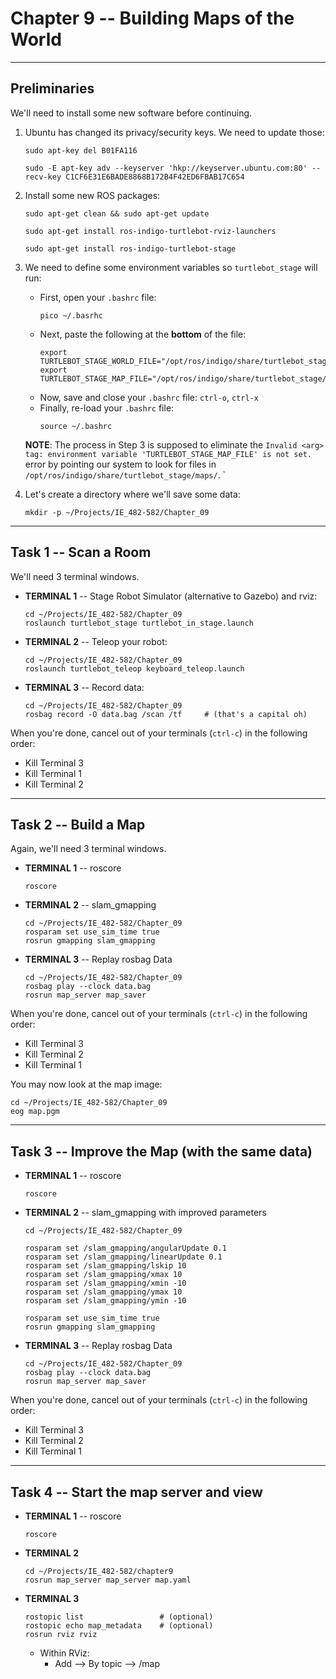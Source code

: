 # Chapter 9 -- Building Maps of the World

--- 

## Preliminaries

We'll need to install some new software before continuing.

1. Ubuntu has changed its privacy/security keys.  We need to update those:
    ```
    sudo apt-key del B01FA116

    sudo -E apt-key adv --keyserver 'hkp://keyserver.ubuntu.com:80' --recv-key C1CF6E31E6BADE8868B172B4F42ED6FBAB17C654
    ```
    
2.  Install some new ROS packages:
    ```
    sudo apt-get clean && sudo apt-get update

    sudo apt-get install ros-indigo-turtlebot-rviz-launchers

    sudo apt-get install ros-indigo-turtlebot-stage
    ```

3.  We need to define some environment variables so `turtlebot_stage` will run:
    - First, open your `.bashrc` file:
        ``` 
        pico ~/.basrhc
        ```
    - Next, paste the following at the **bottom** of the file:
        ```
        export TURTLEBOT_STAGE_WORLD_FILE="/opt/ros/indigo/share/turtlebot_stage/maps/stage/maze.world"
        export TURTLEBOT_STAGE_MAP_FILE="/opt/ros/indigo/share/turtlebot_stage/maps/maze.yaml"
        ```    
    - Now, save and close your `.bashrc` file:  `ctrl-o`, `ctrl-x`
    - Finally, re-load your `.bashrc` file:
        ```
        source ~/.bashrc
        ```
    **NOTE**:  The process in Step 3 is supposed to eliminate the `Invalid <arg> tag: environment variable 'TURTLEBOT_STAGE_MAP_FILE' is not set.` error by pointing our system to look for files in `/opt/ros/indigo/share/turtlebot_stage/maps/`.
`                
4.  Let's create a directory where we'll save some data:
    ```
    mkdir -p ~/Projects/IE_482-582/Chapter_09
    ```

--- 

## Task 1 -- Scan a Room

We'll need 3 terminal windows.

- **TERMINAL 1** -- Stage Robot Simulator (alternative to Gazebo) and rviz:
    ```
    cd ~/Projects/IE_482-582/Chapter_09
    roslaunch turtlebot_stage turtlebot_in_stage.launch 
    ```
    
- **TERMINAL 2** -- Teleop your robot:
    ```
    cd ~/Projects/IE_482-582/Chapter_09
    roslaunch turtlebot_teleop keyboard_teleop.launch 
    ```
    
- **TERMINAL 3** -- Record data:
    ```
    cd ~/Projects/IE_482-582/Chapter_09
    rosbag record -O data.bag /scan /tf     # (that's a capital oh)
    ```
    
When you're done, cancel out of your terminals (`ctrl-c`) in the following order:
- Kill Terminal 3
- Kill Terminal 1
- Kill Terminal 2


--- 

## Task 2 -- Build a Map

Again, we'll need 3 terminal windows.

- **TERMINAL 1** -- roscore
    ```
    roscore
    ```
    
- **TERMINAL 2** -- slam_gmapping
    ```
    cd ~/Projects/IE_482-582/Chapter_09
    rosparam set use_sim_time true
    rosrun gmapping slam_gmapping
    ```
    
- **TERMINAL 3** -- Replay rosbag Data
    ```
    cd ~/Projects/IE_482-582/Chapter_09
    rosbag play --clock data.bag
    rosrun map_server map_saver
    ```

When you're done, cancel out of your terminals (`ctrl-c`) in the following order:
- Kill Terminal 3
- Kill Terminal 2
- Kill Terminal 1
 

You may now look at the map image:
```
cd ~/Projects/IE_482-582/Chapter_09
eog map.pgm
```

--- 

## Task 3 -- Improve the Map (with the **same** data)

- **TERMINAL 1** -- roscore
    ```
    roscore
    ```

- **TERMINAL 2** -- slam_gmapping with improved parameters
    ```
    cd ~/Projects/IE_482-582/Chapter_09
    
    rosparam set /slam_gmapping/angularUpdate 0.1
    rosparam set /slam_gmapping/linearUpdate 0.1
    rosparam set /slam_gmapping/lskip 10
    rosparam set /slam_gmapping/xmax 10
    rosparam set /slam_gmapping/xmin -10
    rosparam set /slam_gmapping/ymax 10
    rosparam set /slam_gmapping/ymin -10
    
    rosparam set use_sim_time true
    rosrun gmapping slam_gmapping
    ```

- **TERMINAL 3** -- Replay rosbag Data
    ```
    cd ~/Projects/IE_482-582/Chapter_09
    rosbag play --clock data.bag
    rosrun map_server map_saver
    ```
    
When you're done, cancel out of your terminals (`ctrl-c`) in the following order:
- Kill Terminal 3
- Kill Terminal 2
- Kill Terminal 1


---

## Task 4 -- Start the map server and view 	

- **TERMINAL 1** -- roscore
    ```
    roscore
    ```

- **TERMINAL 2**
    ```
    cd ~/Projects/IE_482-582/chapter9
    rosrun map_server map_server map.yaml
    ```

- **TERMINAL 3**
    ```
    rostopic list                 # (optional) 
    rostopic echo map_metadata    # (optional) 
    rosrun rviz rviz
    ```

    - Within RViz:
        - Add --> By topic --> /map

